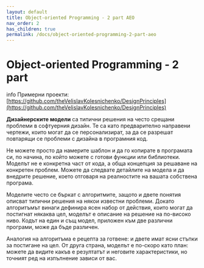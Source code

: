 ```yaml
---
layout: default
title: Object-oriented Programming - 2 part AEO
nav_order: 2
has_children: true
permalink: /docs/object-oriented-programming-2-part-aeo
---
```


# Object-oriented Programming - 2 part

info
Примерни проекти: [https://github.com/theVelislavKolesnichenko/DesignPrinciples](https://github.com/theVelislavKolesnichenko/DesignPrinciples)

**Дизайнерските модели** са типични решения на често срещани проблеми в софтуерния дизайн. Те са като предварително направени чертежи, които могат да се персонализират, за да се разрешат повтарящи се проблеми с дизайна в програмния код.

Не можете просто да намерите шаблон и да го копирате в програмата си, по начина, по който можете с готови функции или библиотеки. Моделът не е конкретна част от кода, а обща концепция за решаване на конкретен проблем. Можете да следвате детайлите на модела и да внедрите решение, което отговаря на реалностите на вашата собствена програма.

Моделите често се бъркат с алгоритмите, защото и двете понятия описват типични решения на някои известни проблеми. Докато алгоритъмът винаги дефинира ясен набор от действия, които могат да постигнат някаква цел, моделът е описание на решение на по-високо ниво. Кодът на един и същ модел, приложен към две различни програми, може да бъде различен.

Аналогия на алгоритъма е рецепта за готвене: и двете имат ясни стъпки за постигане на цел. От друга страна, моделът е по-скоро като план: можете да видите какъв е резултатът и неговите характеристики, но точният ред на изпълнение зависи от вас.

